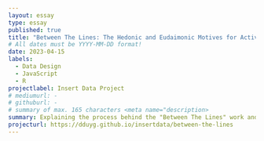 ```yaml
---
layout: essay
type: essay
published: true
title: "Between The Lines: The Hedonic and Eudaimonic Motives for Activities"
# All dates must be YYYY-MM-DD format!
date: 2023-04-15
labels:
  - Data Design
  - JavaScript
  - R
projectlabel: Insert Data Project
# mediumurl: -
# githuburl: -
# summary of max. 165 characters <meta name="description>
summary: Explaining the process behind the "Between The Lines" work and the difference between hedonic and eudaimonic motives 
projecturl: https://dduyg.github.io/insertdata/between-the-lines
---
```

